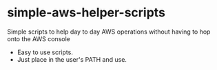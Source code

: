 # simple-aws-helper-scripts
Simple scripts to help day to day AWS operations without having to hop onto the AWS console

* Easy to use scripts.
* Just place in the user's PATH and use.
